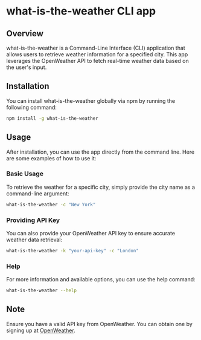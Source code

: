 
# what-is-the-weather CLI app

## Overview
what-is-the-weather is a Command-Line Interface (CLI) application that allows users to retrieve weather information for a specified city. This app leverages the OpenWeather API to fetch real-time weather data based on the user's input.

## Installation
You can install what-is-the-weather globally via npm by running the following command:

```bash
npm install -g what-is-the-weather
```

## Usage
After installation, you can use the app directly from the command line. Here are some examples of how to use it:

### Basic Usage
To retrieve the weather for a specific city, simply provide the city name as a command-line argument:

```bash
what-is-the-weather -c "New York"
```

### Providing API Key
You can also provide your OpenWeather API key to ensure accurate weather data retrieval:

```bash
what-is-the-weather -k "your-api-key" -c "London"
```

### Help
For more information and available options, you can use the help command:

```bash
what-is-the-weather --help
```

## Note
Ensure you have a valid API key from OpenWeather. You can obtain one by signing up at [OpenWeather](https://home.openweathermap.org/users/sign_up).

